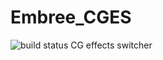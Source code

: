 # Embree_CGES
![build status](https://github.com/Nao-Shirotsu/Embree_CGES/workflows/build/badge.svg)
CG effects switcher